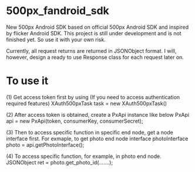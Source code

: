 500px_fandroid_sdk
==================

New 500px Android SDK based on official 500px Android SDK and inspired by flicker Android SDK. This project is still under development and is not finished yet. So use it with your own risk.

Currently, all request returns are returned in JSONObject format. I will, however, design a ready to use Response class for each request later on.



To use it
==================
(1) Get access token first by using (If you need to access authentication required features)
XAuth500pxTask task = new XAuth500pxTask()

(2) After access token is obtained, create a PxApi instance like below
PxApi api = new PxApi(token, consumerKey, consumerSecret);

(3) Then to access specific function in specific end node, get a node interface first. For exmaple, to get photo end node interface
photoInterface photo = api.getPhotoInterface();

(4) To access specific function, for example, in photo end node.
JSONObject ret = photo.get_photo_id(.......);
